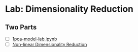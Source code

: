 # Lab: Dimensionality Reduction

## Two Parts

- [ ] [1pca-model-lab.ipynb](1pca-model-lab.ipynb)
- [ ] [Non-linear Dimensionality Reduction](nonlinear-dimensionality-reduction.md)